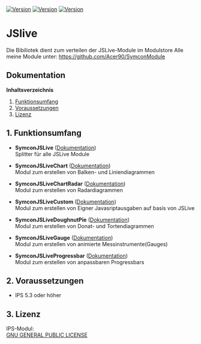 [![Version](https://img.shields.io/badge/Symcon-PHPModul-red.svg)](https://www.symcon.de/service/dokumentation/entwicklerbereich/sdk-tools/sdk-php/)
[![Version](https://img.shields.io/badge/Modul%20Version-0.9-blue.svg)]()
[![Version](https://img.shields.io/badge/Symcon%20Version-5.3%20%3E-green.svg)](https://www.symcon.de/forum/threads/30857-IP-Symcon-5-3-%28Stable%29-Changelog)

# JSlive
Die Bibiliotek dient zum verteilen der JSLive-Module im Modulstore
Alle meine Module unter: https://github.com/Acer90/SymconModule

## Dokumentation

**Inhaltsverzeichnis**

1. [Funktionsumfang](#1-funktionsumfang)  
2. [Voraussetzungen](#2-voraussetzungen)  
3. [Lizenz](#6-lizenz)

## 1. Funktionsumfang

- __SymconJSLive__ ([Dokumentation](SymconJSLive))  
	Splitter für alle JSLive Module
	
- __SymconJSLiveChart__ ([Dokumentation](SymconJSLiveChart))  
	Modul zum erstellen von Balken- und Liniendiagrammen
	
- __SymconJSLiveChartRadar__ ([Dokumentation](SymconJSLiveChartRadar))  
	Modul zum erstellen von Radardiagrammen
	
- __SymconJSLiveCustom__ ([Dokumentation](SymconJSLiveCustom))  
	Modul zum erstellen von Eigner Javasriptausgaben auf basis von JSLive
	
- __SymconJSLiveDoughnutPie__ ([Dokumentation](SymconJSLiveDoughnutPie))  
	Modul zum erstellen von Donat- und Tortendiagrammen
	
- __SymconJSLiveGauge__ ([Dokumentation](SymconJSLiveGauge))  
	Modul zum erstellen von animierte Messinstrumente(Gauges)
	
- __SymconJSLiveProgressbar__ ([Dokumentation](SymconJSLiveProgressbar))  
	Modul zum erstellen von anpassbaren Progressbars

## 2. Voraussetzungen

 - IPS 5.3 oder höher  

## 3. Lizenz

  IPS-Modul:  
  [GNU GENERAL PUBLIC LICENSE](http://www.gnu.org/licenses/)  
 
